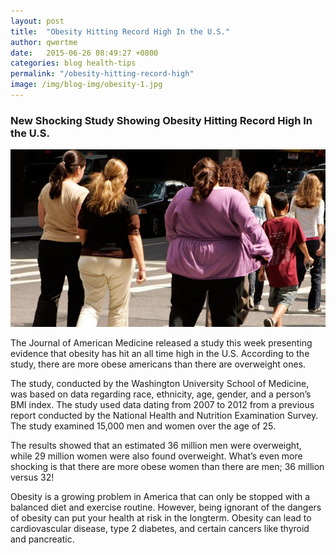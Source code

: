 ```yaml
---
layout: post
title:  "Obesity Hitting Record High In the U.S."
author: qwertme
date:   2015-06-26 08:49:27 +0800
categories: blog health-tips
permalink: "/obesity-hitting-record-high"
image: /img/blog-img/obesity-1.jpg
---
```



### New Shocking Study Showing Obesity Hitting Record High In the U.S.


![image](/img/blog-img/obesity-1.jpg)


The Journal of American Medicine released a study this week presenting evidence that obesity has hit an all time high in the U.S. According to the study, there are more obese americans than there are overweight ones.

The study, conducted by the Washington University School of Medicine, was based on data regarding race, ethnicity, age, gender, and a person’s BMI index. The study used data dating from 2007 to 2012 from a previous report conducted by the National Health and Nutrition Examination Survey. The study examined 15,000 men and women over the age of 25.

The results showed that an estimated 36 million men were overweight, while 29 million women were also found overweight. What’s even more shocking is that there are more obese women than there are men; 36 million versus 32!

Obesity is a growing problem in America that can only be stopped with a balanced diet and exercise routine. However, being ignorant of the dangers of obesity can put your health at risk in the longterm. Obesity can lead to cardiovascular disease, type 2 diabetes, and certain cancers like thyroid and pancreatic.
